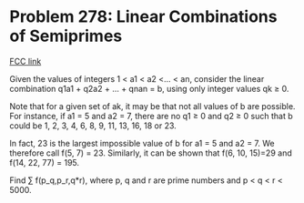# Problem 278: Linear Combinations of Semiprimes

[FCC link](https://www.freecodecamp.org/learn/coding-interview-prep/project-euler/problem-278-linear-combinations-of-semiprimes)

Given the values of integers 1 < a1 < a2 <... < an, consider the linear
combination q1a1 + q2a2 + ... + qnan = b, using only integer values qk ≥ 0.

Note that for a given set of ak, it may be that not all values of b are
possible. For instance, if a1 = 5 and a2 = 7, there are no q1 ≥ 0 and q2 ≥ 0
such that b could be 1, 2, 3, 4, 6, 8, 9, 11, 13, 16, 18 or 23.

In fact, 23 is the largest impossible value of b for a1 = 5 and a2 = 7. We
therefore call f(5, 7) = 23. Similarly, it can be shown that f(6, 10, 15)=29 and
f(14, 22, 77) = 195.

Find ∑ f(p_q,p_r,q\*r), where p, q and r are prime numbers and p < q < r < 5000.
